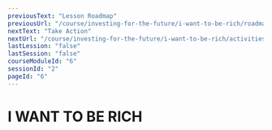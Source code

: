 ```yaml
---
previousText: "Lesson Roadmap"
previousUrl: "/course/investing-for-the-future/i-want-to-be-rich/roadmap"
nextText: "Take Action"
nextUrl: "/course/investing-for-the-future/i-want-to-be-rich/activities"
lastLession: "false"
lastSession: "false"
courseModuleId: "6"
sessionId: "2"
pageId: "6"
---
```



# I WANT TO BE RICH
<sparkle-animation-player src="./animation/m4l1.js" composition="6F53CC10F2C81940927BA93AF8372292"></sparkle-animation-player>
